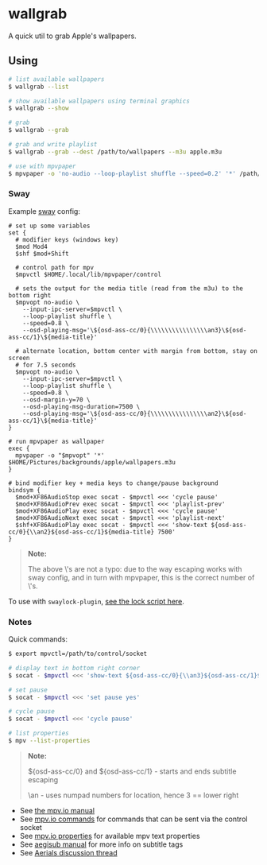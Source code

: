 # wallgrab

A quick util to grab Apple's wallpapers.

## Using

```sh
# list available wallpapers
$ wallgrab --list

# show available wallpapers using terminal graphics
$ wallgrab --show

# grab
$ wallgrab --grab

# grab and write playlist
$ wallgrab --grab --dest /path/to/wallpapers --m3u apple.m3u

# use with mpvpaper
$ mpvpaper -o 'no-audio --loop-playlist shuffle --speed=0.2' '*' /path/to/wallpapers/apple.m3u
```

### Sway

Example [sway](https://swaywm.org) config:

```gitconfig
# set up some variables
set {
  # modifier keys (windows key)
  $mod Mod4
  $shf $mod+Shift

  # control path for mpv
  $mpvctl $HOME/.local/lib/mpvpaper/control

  # sets the output for the media title (read from the m3u) to the bottom right
  $mpvopt no-audio \
    --input-ipc-server=$mpvctl \
    --loop-playlist shuffle \
    --speed=0.8 \
    --osd-playing-msg='\${osd-ass-cc/0}{\\\\\\\\\\\\\\\\an3}\${osd-ass-cc/1}\${media-title}'

  # alternate location, bottom center with margin from bottom, stay on screen
  # for 7.5 seconds
  $mpvopt no-audio \
    --input-ipc-server=$mpvctl \
    --loop-playlist shuffle \
    --speed=0.8 \
    --osd-margin-y=70 \
    --osd-playing-msg-duration=7500 \
    --osd-playing-msg='\${osd-ass-cc/0}{\\\\\\\\\\\\\\\\an2}\${osd-ass-cc/1}\${media-title}'
}

# run mpvpaper as wallpaper
exec {
  mpvpaper -o "$mpvopt" '*' $HOME/Pictures/backgrounds/apple/wallpapers.m3u
}

# bind modifier key + media keys to change/pause background
bindsym {
  $mod+XF86AudioStop exec socat - $mpvctl <<< 'cycle pause'
  $mod+XF86AudioPrev exec socat - $mpvctl <<< 'playlist-prev'
  $mod+XF86AudioPlay exec socat - $mpvctl <<< 'cycle pause'
  $mod+XF86AudioNext exec socat - $mpvctl <<< 'playlist-next'
  $shf+XF86AudioPlay exec socat - $mpvctl <<< 'show-text ${osd-ass-cc/0}{\\an2}${osd-ass-cc/1}${media-title} 7500'
}
```

> **Note:**
>
> The above \\'s are not a typo: due to the way escaping works with sway
> config, and in turn with mpvpaper, this is the correct number of \\'s.

To use with `swaylock-plugin`, [see the lock script here][shell-config-script].

### Notes

Quick commands:

```sh
$ export mpvctl=/path/to/control/socket

# display text in bottom right corner
$ socat - $mpvctl <<< 'show-text ${osd-ass-cc/0}{\\an3}${osd-ass-cc/1}${media-title}'

# set pause
$ socat - $mpvctl <<< 'set pause yes'

# cycle pause
$ socat - $mpvctl <<< 'cycle pause'

# list properties
$ mpv --list-properties
```

> **Note:**
>
> ${osd-ass-cc/0} and ${osd-ass-cc/1} - starts and ends subtitle escaping
>
> \an<pos> - uses numpad numbers for location, hence 3 == lower right

- See [the mpv.io manual][mpvio]
- See [mpv.io commands][mpvcommands] for commands that can be sent via the control socket
- See [mpv.io properties][mpvprops] for available mpv text properties
- See [aegisub manual][aegisub] for more info on subtitle tags
- See [Aerials discussion thread][aerialsgist]

[mpvio]: https://mpv.io/manual/stable/
[mpvprops]: https://mpv.io/manual/stable/#properties
[mpvcommands]: https://mpv.io/manual/stable/#list-of-input-commands
[aegisub]: https://aegisub.org/docs/latest/ass_tags/
[shell-config-script]: https://github.com/kenshaw/shell-config/tree/master/sway/lock.sh
[aerialsgist]: https://gist.github.com/theothernt/57a51cade0c12c407f48a5121e0939d5
